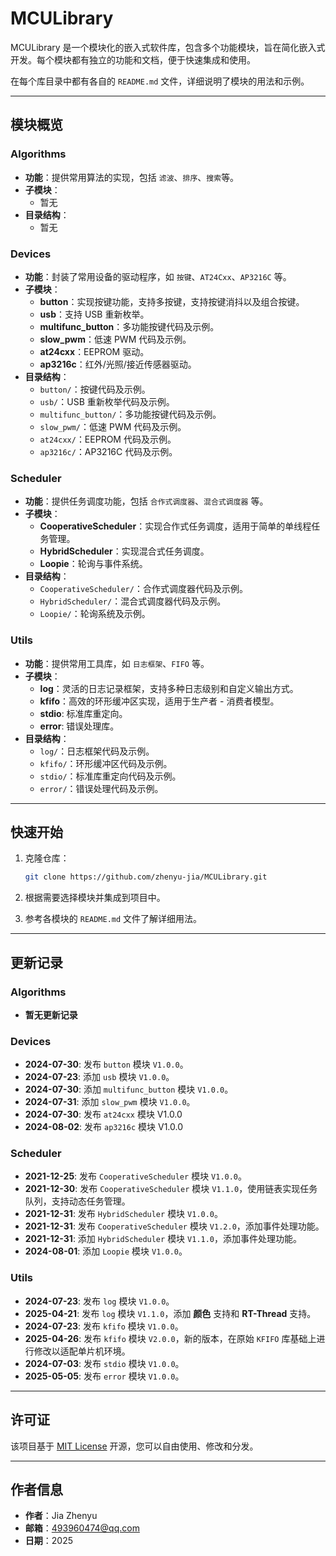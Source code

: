 # MCULibrary

MCULibrary 是一个模块化的嵌入式软件库，包含多个功能模块，旨在简化嵌入式开发。每个模块都有独立的功能和文档，便于快速集成和使用。

在每个库目录中都有各自的 `README.md` 文件，详细说明了模块的用法和示例。

---

## 模块概览

### Algorithms

- **功能**：提供常用算法的实现，包括 `滤波`、`排序`、`搜索`等。
- **子模块**：
  - 暂无
- **目录结构**：
  - 暂无

### Devices

- **功能**：封装了常用设备的驱动程序，如 `按键`、`AT24Cxx`、`AP3216C` 等。
- **子模块**：
  - **button**：实现按键功能，支持多按键，支持按键消抖以及组合按键。
  - **usb**：支持 USB 重新枚举。
  - **multifunc_button**：多功能按键代码及示例。
  - **slow_pwm**：低速 PWM 代码及示例。
  - **at24cxx**：EEPROM 驱动。
  - **ap3216c**：红外/光照/接近传感器驱动。
- **目录结构**：
  - `button/`：按键代码及示例。
  - `usb/`：USB 重新枚举代码及示例。
  - `multifunc_button/`：多功能按键代码及示例。
  - `slow_pwm/`：低速 PWM 代码及示例。
  - `at24cxx/`：EEPROM 代码及示例。
  - `ap3216c/`：AP3216C 代码及示例。

### Scheduler

- **功能**：提供任务调度功能，包括 `合作式调度器`、`混合式调度器` 等。
- **子模块**：
  - **CooperativeScheduler**：实现合作式任务调度，适用于简单的单线程任务管理。
  - **HybridScheduler**：实现混合式任务调度。
  - **Loopie**：轮询与事件系统。
- **目录结构**：
  - `CooperativeScheduler/`：合作式调度器代码及示例。
  - `HybridScheduler/`：混合式调度器代码及示例。
  - `Loopie/`：轮询系统及示例。

### Utils

- **功能**：提供常用工具库，如 `日志框架`、`FIFO` 等。
- **子模块**：
  - **log**：灵活的日志记录框架，支持多种日志级别和自定义输出方式。
  - **kfifo**：高效的环形缓冲区实现，适用于生产者 - 消费者模型。
  - **stdio**: 标准库重定向。
  - **error**: 错误处理库。
- **目录结构**：
  - `log/`：日志框架代码及示例。
  - `kfifo/`：环形缓冲区代码及示例。
  - `stdio/`：标准库重定向代码及示例。
  - `error/`：错误处理代码及示例。

---

## 快速开始

1. 克隆仓库：

   ```bash
   git clone https://github.com/zhenyu-jia/MCULibrary.git
   ```

2. 根据需要选择模块并集成到项目中。

3. 参考各模块的 `README.md` 文件了解详细用法。

---

## 更新记录

### Algorithms

- **暂无更新记录**

### Devices

- **2024-07-30**: 发布 `button` 模块 `V1.0.0`。
- **2024-07-23**: 添加 `usb` 模块 `V1.0.0`。
- **2024-07-30**: 添加 `multifunc_button` 模块 `V1.0.0`。
- **2024-07-31**: 添加 `slow_pwm` 模块 `V1.0.0`。
- **2024-07-30**: 发布 `at24cxx` 模块 V1.0.0
- **2024-08-02**: 发布 `ap3216c` 模块 V1.0.0

### Scheduler

- **2021-12-25**: 发布 `CooperativeScheduler` 模块 `V1.0.0`。
- **2021-12-30**: 发布 `CooperativeScheduler` 模块 `V1.1.0`，使用链表实现任务队列，支持动态任务管理。
- **2021-12-31**: 发布 `HybridScheduler` 模块 `V1.0.0`。
- **2021-12-31**: 发布 `CooperativeScheduler` 模块 `V1.2.0`，添加事件处理功能。
- **2021-12-31**: 添加 `HybridScheduler` 模块 `V1.1.0`，添加事件处理功能。
- **2024-08-01**: 添加 `Loopie` 模块 `V1.0.0`。

### Utils

- **2024-07-23**: 发布 `log` 模块 `V1.0.0`。
- **2025-04-21**: 发布 `log` 模块 `V1.1.0`，添加 **颜色** 支持和 **RT-Thread** 支持。
- **2024-07-23**: 发布 `kfifo` 模块 `V1.0.0`。
- **2025-04-26**: 发布 `kfifo` 模块 `V2.0.0`，新的版本，在原始 `KFIFO` 库基础上进行修改以适配单片机环境。
- **2024-07-03**: 发布 `stdio` 模块 `V1.0.0`。
- **2025-05-05**: 发布 `error` 模块 `V1.0.0`。

---

## 许可证

该项目基于 [MIT License](LICENSE) 开源，您可以自由使用、修改和分发。

---

## 作者信息

- **作者**：Jia Zhenyu
- **邮箱**：<493960474@qq.com>
- **日期**：2025

